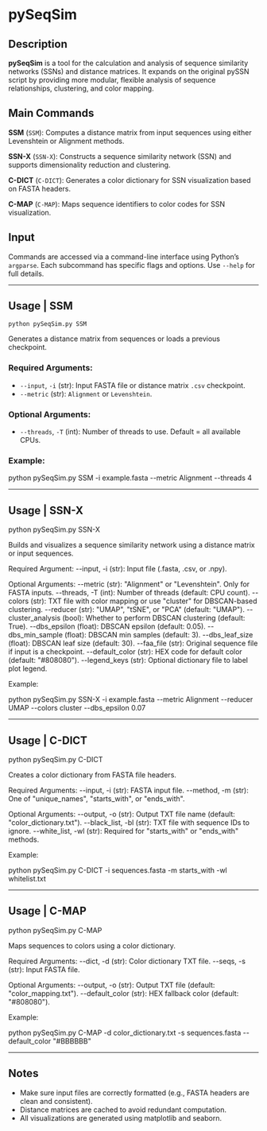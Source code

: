 # pySeqSim

## Description
**pySeqSim** is a tool for the calculation and analysis of sequence similarity networks (SSNs) and distance matrices. It expands on the original pySSN script by providing more modular, flexible analysis of sequence relationships, clustering, and color mapping.

## Main Commands

**SSM** (`SSM`): Computes a distance matrix from input sequences using either Levenshtein or Alignment methods.

**SSN-X** (`SSN-X`): Constructs a sequence similarity network (SSN) and supports dimensionality reduction and clustering.

**C-DICT** (`C-DICT`): Generates a color dictionary for SSN visualization based on FASTA headers.

**C-MAP** (`C-MAP`): Maps sequence identifiers to color codes for SSN visualization.

## Input
Commands are accessed via a command-line interface using Python’s `argparse`. Each subcommand has specific flags and options. Use `--help` for full details.

---

## Usage | SSM

`python pySeqSim.py SSM`

Generates a distance matrix from sequences or loads a previous checkpoint.

### Required Arguments:

- `--input`, `-i` (str): Input FASTA file or distance matrix `.csv` checkpoint.
- `--metric` (str): `Alignment` or `Levenshtein`.

### Optional Arguments:

- `--threads`, `-T` (int): Number of threads to use. Default = all available CPUs.

### Example:

python pySeqSim.py SSM -i example.fasta --metric Alignment --threads 4

---

## Usage | SSN-X

python pySeqSim.py SSN-X

Builds and visualizes a sequence similarity network using a distance matrix or input sequences.

Required Argument:
--input, -i (str): Input file (.fasta, .csv, or .npy).

Optional Arguments:
--metric (str): "Alignment" or "Levenshtein". Only for FASTA inputs.
--threads, -T (int): Number of threads (default: CPU count).
--colors (str): TXT file with color mapping or use "cluster" for DBSCAN-based clustering.
--reducer (str): "UMAP", "tSNE", or "PCA" (default: "UMAP").
--cluster_analysis (bool): Whether to perform DBSCAN clustering (default: True).
--dbs_epsilon (float): DBSCAN epsilon (default: 0.05).
--dbs_min_sample (float): DBSCAN min samples (default: 3).
--dbs_leaf_size (float): DBSCAN leaf size (default: 30).
--faa_file (str): Original sequence file if input is a checkpoint.
--default_color (str): HEX code for default color (default: "#808080").
--legend_keys (str): Optional dictionary file to label plot legend.

Example:

python pySeqSim.py SSN-X -i example.fasta --metric Alignment --reducer UMAP --colors cluster --dbs_epsilon 0.07

---

## Usage | C-DICT

python pySeqSim.py C-DICT

Creates a color dictionary from FASTA file headers.

Required Arguments:
--input, -i (str): FASTA input file.
--method, -m (str): One of "unique_names", "starts_with", or "ends_with".

Optional Arguments:
--output, -o (str): Output TXT file name (default: "color_dictionary.txt").
--black_list, -bl (str): TXT file with sequence IDs to ignore.
--white_list, -wl (str): Required for "starts_with" or "ends_with" methods.

Example:

python pySeqSim.py C-DICT -i sequences.fasta -m starts_with -wl whitelist.txt

---

## Usage | C-MAP

python pySeqSim.py C-MAP

Maps sequences to colors using a color dictionary.

Required Arguments:
--dict, -d (str): Color dictionary TXT file.
--seqs, -s (str): Input FASTA file.

Optional Arguments:
--output, -o (str): Output TXT file (default: "color_mapping.txt").
--default_color (str): HEX fallback color (default: "#808080").

Example:

python pySeqSim.py C-MAP -d color_dictionary.txt -s sequences.fasta --default_color "#BBBBBB"

---

## Notes

- Make sure input files are correctly formatted (e.g., FASTA headers are clean and consistent).
- Distance matrices are cached to avoid redundant computation.
- All visualizations are generated using matplotlib and seaborn.

